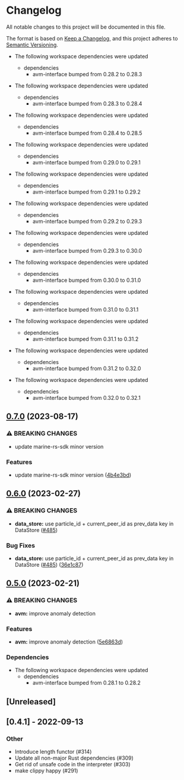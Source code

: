 # Changelog
All notable changes to this project will be documented in this file.

The format is based on [Keep a Changelog](https://keepachangelog.com/en/1.0.0/),
and this project adheres to [Semantic Versioning](https://semver.org/spec/v2.0.0.html).

* The following workspace dependencies were updated
  * dependencies
    * avm-interface bumped from 0.28.2 to 0.28.3

* The following workspace dependencies were updated
  * dependencies
    * avm-interface bumped from 0.28.3 to 0.28.4

* The following workspace dependencies were updated
  * dependencies
    * avm-interface bumped from 0.28.4 to 0.28.5

* The following workspace dependencies were updated
  * dependencies
    * avm-interface bumped from 0.29.0 to 0.29.1

* The following workspace dependencies were updated
  * dependencies
    * avm-interface bumped from 0.29.1 to 0.29.2

* The following workspace dependencies were updated
  * dependencies
    * avm-interface bumped from 0.29.2 to 0.29.3

* The following workspace dependencies were updated
  * dependencies
    * avm-interface bumped from 0.29.3 to 0.30.0

* The following workspace dependencies were updated
  * dependencies
    * avm-interface bumped from 0.30.0 to 0.31.0

* The following workspace dependencies were updated
  * dependencies
    * avm-interface bumped from 0.31.0 to 0.31.1

* The following workspace dependencies were updated
  * dependencies
    * avm-interface bumped from 0.31.1 to 0.31.2

* The following workspace dependencies were updated
  * dependencies
    * avm-interface bumped from 0.31.2 to 0.32.0

* The following workspace dependencies were updated
  * dependencies
    * avm-interface bumped from 0.32.0 to 0.32.1

## [0.7.0](https://github.com/fluencelabs/aquavm/compare/avm-data-store-v0.6.3...avm-data-store-v0.7.0) (2023-08-17)


### ⚠ BREAKING CHANGES

* update marine-rs-sdk minor version

### Features

* update marine-rs-sdk minor version ([4b4e3bd](https://github.com/fluencelabs/aquavm/commit/4b4e3bde839d1167ea559d49b183d1a76bc93439))

## [0.6.0](https://github.com/fluencelabs/aquavm/compare/avm-data-store-v0.5.0...avm-data-store-v0.6.0) (2023-02-27)


### ⚠ BREAKING CHANGES

* **data_store:** use particle_id + current_peer_id as prev_data key in DataStore ([#485](https://github.com/fluencelabs/aquavm/issues/485))

### Bug Fixes

* **data_store:** use particle_id + current_peer_id as prev_data key in DataStore ([#485](https://github.com/fluencelabs/aquavm/issues/485)) ([36e1c87](https://github.com/fluencelabs/aquavm/commit/36e1c8762c1888f375adacc21907d98a811d28d9))

## [0.5.0](https://github.com/fluencelabs/aquavm/compare/avm-data-store-v0.4.1...avm-data-store-v0.5.0) (2023-02-21)


### ⚠ BREAKING CHANGES

* **avm:** improve anomaly detection

### Features

* **avm:** improve anomaly detection ([5e6863d](https://github.com/fluencelabs/aquavm/commit/5e6863d4d59684d4f2b509ece6e597831e648f05))


### Dependencies

* The following workspace dependencies were updated
  * dependencies
    * avm-interface bumped from 0.28.1 to 0.28.2

## [Unreleased]

## [0.4.1] - 2022-09-13

### Other
- Introduce length functor (#314)
- Update all non-major Rust dependencies (#309)
- Get rid of unsafe code in the interpreter (#303)
- make clippy happy (#291)
